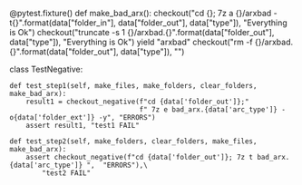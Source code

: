 @pytest.fixture()
def make_bad_arx():
    checkout("cd {}; 7z a {}/arxbad -t{}".format(data["folder_in"], data["folder_out"], data["type"]), "Everything is Ok")
    checkout("truncate -s 1 {}/arxbad.{}".format(data["folder_out"], data["type"]), "Everything is Ok")
    yield "arxbad"
    checkout("rm -f {}/arxbad.{}".format(data["folder_out"], data["type"]), "")


class TestNegative:

    def test_step1(self, make_files, make_folders, clear_folders, make_bad_arx):
        result1 = checkout_negative(f"cd {data['folder_out']};"
                                    f" 7z e bad_arx.{data['arc_type']} -o{data['folder_ext']} -y", "ERRORS")
        assert result1, "test1 FAIL"

    def test_step2(self, make_folders, clear_folders, make_files, make_bad_arx):
        assert checkout_negative(f"cd {data['folder_out']}; 7z t bad_arx.{data['arc_type']} ",  "ERRORS"),\
            "test2 FAIL"
